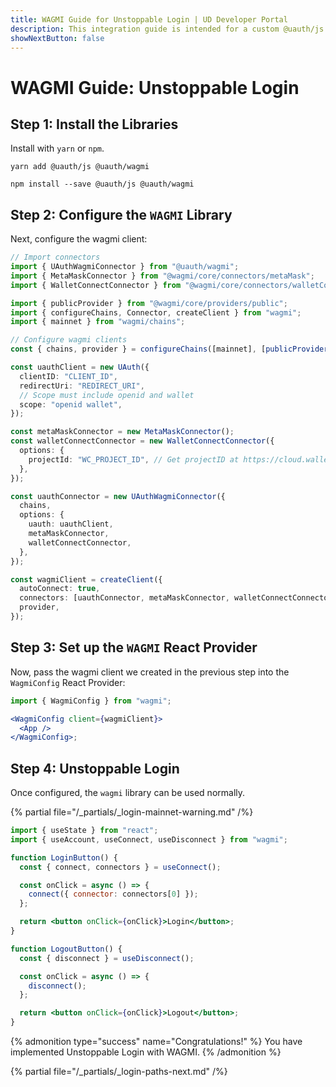 ```yaml
---
title: WAGMI Guide for Unstoppable Login | UD Developer Portal
description: This integration guide is intended for a custom @uauth/js integration, with the WAGMI library.
showNextButton: false
---
```


# WAGMI Guide: Unstoppable Login

## Step 1: Install the Libraries

Install with `yarn` or `npm`.

```shell {% title="yarn" %}
yarn add @uauth/js @uauth/wagmi
```

```shell {% title="npm" %}
npm install --save @uauth/js @uauth/wagmi
```

## Step 2: Configure the `WAGMI` Library

Next, configure the wagmi client:

```typescript
// Import connectors
import { UAuthWagmiConnector } from "@uauth/wagmi";
import { MetaMaskConnector } from "@wagmi/core/connectors/metaMask";
import { WalletConnectConnector } from "@wagmi/core/connectors/walletConnect";

import { publicProvider } from "@wagmi/core/providers/public";
import { configureChains, Connector, createClient } from "wagmi";
import { mainnet } from "wagmi/chains";

// Configure wagmi clients
const { chains, provider } = configureChains([mainnet], [publicProvider()]);

const uauthClient = new UAuth({
  clientID: "CLIENT_ID",
  redirectUri: "REDIRECT_URI",
  // Scope must include openid and wallet
  scope: "openid wallet",
});

const metaMaskConnector = new MetaMaskConnector();
const walletConnectConnector = new WalletConnectConnector({
  options: {
    projectId: "WC_PROJECT_ID", // Get projectID at https://cloud.walletconnect.com
  },
});

const uauthConnector = new UAuthWagmiConnector({
  chains,
  options: {
    uauth: uauthClient,
    metaMaskConnector,
    walletConnectConnector,
  },
});

const wagmiClient = createClient({
  autoConnect: true,
  connectors: [uauthConnector, metaMaskConnector, walletConnectConnector],
  provider,
});
```

## Step 3: Set up the `WAGMI` React Provider

Now, pass the wagmi client we created in the previous step into the `WagmiConfig` React Provider:

```jsx
import { WagmiConfig } from "wagmi";

<WagmiConfig client={wagmiClient}>
  <App />
</WagmiConfig>;
```

## Step 4: Unstoppable Login

Once configured, the `wagmi` library can be used normally.

{% partial file="/_partials/_login-mainnet-warning.md" /%}

```jsx
import { useState } from "react";
import { useAccount, useConnect, useDisconnect } from "wagmi";

function LoginButton() {
  const { connect, connectors } = useConnect();

  const onClick = async () => {
    connect({ connector: connectors[0] });
  };

  return <button onClick={onClick}>Login</button>;
}

function LogoutButton() {
  const { disconnect } = useDisconnect();

  const onClick = async () => {
    disconnect();
  };

  return <button onClick={onClick}>Logout</button>;
}
```

{% admonition type="success" name="Congratulations!" %}
You have implemented Unstoppable Login with WAGMI.
{% /admonition %}

{% partial file="/_partials/_login-paths-next.md" /%}
